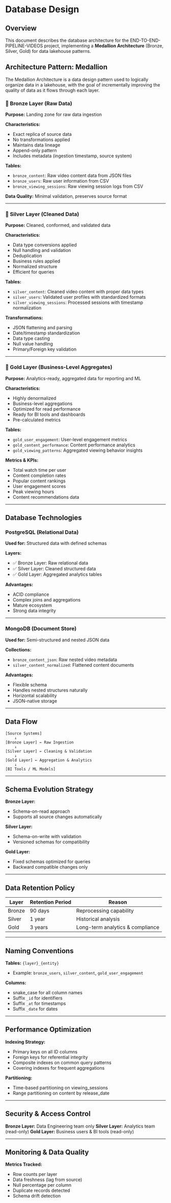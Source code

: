 # Database Design

## Overview
This document describes the database architecture for the END-TO-END-PIPELINE-VIDEOS project, implementing a **Medallion Architecture** (Bronze, Silver, Gold) for data lakehouse patterns.

## Architecture Pattern: Medallion

The Medallion Architecture is a data design pattern used to logically organize data in a lakehouse, with the goal of incrementally improving the quality of data as it flows through each layer.

### 🥉 Bronze Layer (Raw Data)
**Purpose:** Landing zone for raw data ingestion

**Characteristics:**
- Exact replica of source data
- No transformations applied
- Maintains data lineage
- Append-only pattern
- Includes metadata (ingestion timestamp, source system)

**Tables:**
- `bronze_content`: Raw video content data from JSON files
- `bronze_users`: Raw user information from CSV
- `bronze_viewing_sessions`: Raw viewing session logs from CSV

**Data Quality:** Minimal validation, preserves source format

---

### 🥈 Silver Layer (Cleaned Data)
**Purpose:** Cleaned, conformed, and validated data

**Characteristics:**
- Data type conversions applied
- Null handling and validation
- Deduplication
- Business rules applied
- Normalized structure
- Efficient for queries

**Tables:**
- `silver_content`: Cleaned video content with proper data types
- `silver_users`: Validated user profiles with standardized formats
- `silver_viewing_sessions`: Processed sessions with timestamp normalization

**Transformations:**
- JSON flattening and parsing
- Date/timestamp standardization
- Data type casting
- Null value handling
- Primary/Foreign key validation

---

### 🥇 Gold Layer (Business-Level Aggregates)
**Purpose:** Analytics-ready, aggregated data for reporting and ML

**Characteristics:**
- Highly denormalized
- Business-level aggregations
- Optimized for read performance
- Ready for BI tools and dashboards
- Pre-calculated metrics

**Tables:**
- `gold_user_engagement`: User-level engagement metrics
- `gold_content_performance`: Content performance analytics
- `gold_viewing_patterns`: Aggregated viewing behavior insights

**Metrics & KPIs:**
- Total watch time per user
- Content completion rates
- Popular content rankings
- User engagement scores
- Peak viewing hours
- Content recommendations data

---

## Database Technologies

### PostgreSQL (Relational Data)
**Used for:** Structured data with defined schemas

**Layers:**
- ✅ Bronze Layer: Raw relational data
- ✅ Silver Layer: Cleaned structured data
- ✅ Gold Layer: Aggregated analytics tables

**Advantages:**
- ACID compliance
- Complex joins and aggregations
- Mature ecosystem
- Strong data integrity

---

### MongoDB (Document Store)
**Used for:** Semi-structured and nested JSON data

**Collections:**
- `bronze_content_json`: Raw nested video metadata
- `silver_content_normalized`: Flattened content documents

**Advantages:**
- Flexible schema
- Handles nested structures naturally
- Horizontal scalability
- JSON-native storage

---

## Data Flow

```
[Source Systems]
    ↓
[Bronze Layer] ← Raw Ingestion
    ↓
[Silver Layer] ← Cleaning & Validation
    ↓
[Gold Layer] ← Aggregation & Analytics
    ↓
[BI Tools / ML Models]
```

---

## Schema Evolution Strategy

**Bronze Layer:**
- Schema-on-read approach
- Supports all source changes automatically

**Silver Layer:**
- Schema-on-write with validation
- Versioned schemas for compatibility

**Gold Layer:**
- Fixed schemas optimized for queries
- Backward compatible changes only

---

## Data Retention Policy

| Layer  | Retention Period | Reason |
|--------|------------------|--------|
| Bronze | 90 days | Reprocessing capability |
| Silver | 1 year | Historical analysis |
| Gold   | 3 years | Long-term analytics & compliance |

---

## Naming Conventions

**Tables:** `{layer}_{entity}`
- Example: `bronze_users`, `silver_content`, `gold_user_engagement`

**Columns:**
- snake_case for all column names
- Suffix `_id` for identifiers
- Suffix `_at` for timestamps
- Suffix `_date` for dates

---

## Performance Optimization

**Indexing Strategy:**
- Primary keys on all ID columns
- Foreign keys for referential integrity
- Composite indexes on common query patterns
- Covering indexes for frequent aggregations

**Partitioning:**
- Time-based partitioning on viewing_sessions
- Range partitioning on content by release_date

---

## Security & Access Control

**Bronze Layer:** Data Engineering team only
**Silver Layer:** Analytics team (read-only)
**Gold Layer:** Business users & BI tools (read-only)

---

## Monitoring & Data Quality

**Metrics Tracked:**
- Row counts per layer
- Data freshness (lag from source)
- Null percentage per column
- Duplicate records detected
- Schema drift detection
